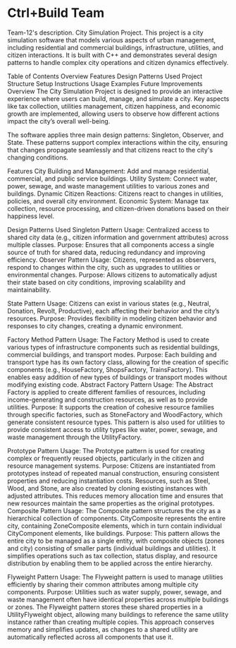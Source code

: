 # Ctrl+Build Team
Team-12's description.
City Simulation Project.
This project is a city simulation software that models various aspects of urban management, including residential and commercial buildings, infrastructure, utilities, and citizen interactions. It is built with C++ and demonstrates several design patterns to handle complex city operations and citizen dynamics effectively.

Table of Contents
Overview
Features
Design Patterns Used
Project Structure
Setup Instructions
Usage
Examples
Future Improvements
Overview
The City Simulation Project is designed to provide an interactive experience where users can build, manage, and simulate a city. Key aspects like tax collection, utilities management, citizen happiness, and economic growth are implemented, allowing users to observe how different actions impact the city’s overall well-being.

The software applies three main design patterns: Singleton, Observer, and State. These patterns support complex interactions within the city, ensuring that changes propagate seamlessly and that citizens react to the city's changing conditions.

Features
City Building and Management: Add and manage residential, commercial, and public service buildings.
Utility System: Connect water, power, sewage, and waste management utilities to various zones and buildings.
Dynamic Citizen Reactions: Citizens react to changes in utilities, policies, and overall city environment.
Economic System: Manage tax collection, resource processing, and citizen-driven donations based on their happiness level.

Design Patterns Used
Singleton Pattern
Usage: Centralized access to shared city data (e.g., citizen information and government attributes) across multiple classes.
Purpose: Ensures that all components access a single source of truth for shared data, reducing redundancy and improving efficiency.
Observer Pattern
Usage: Citizens, represented as observers, respond to changes within the city, such as upgrades to utilities or environmental changes.
Purpose: Allows citizens to automatically adjust their state based on city conditions, improving scalability and maintainability.

State Pattern
Usage: Citizens can exist in various states (e.g., Neutral, Donation, Revolt, Productive), each affecting their behavior and the city’s resources.
Purpose: Provides flexibility in modeling citizen behavior and responses to city changes, creating a dynamic environment.

Factory Method Pattern
Usage: The Factory Method is used to create various types of infrastructure components such as residential buildings, commercial buildings, and transport modes.
Purpose: Each building and transport type has its own factory class, allowing for the creation of specific components (e.g., HouseFactory, ShopsFactory, TrainsFactory). This enables easy addition of new types of buildings or transport modes without modifying existing code.
Abstract Factory Pattern
Usage: The Abstract Factory is applied to create different families of resources, including income-generating and construction resources, as well as to provide utilities.
Purpose: It supports the creation of cohesive resource families through specific factories, such as StoneFactory and WoodFactory, which generate consistent resource types. This pattern is also used for utilities to provide consistent access to utility types like water, power, sewage, and waste management through the UtilityFactory.

Prototype Pattern
Usage: The Prototype pattern is used for creating complex or frequently reused objects, particularly in the citizen and resource management systems.
Purpose: Citizens are instantiated from prototypes instead of repeated manual construction, ensuring consistent properties and reducing instantiation costs. Resources, such as Steel, Wood, and Stone, are also created by cloning existing instances with adjusted attributes. This reduces memory allocation time and ensures that new resources maintain the same properties as the original prototypes.
Composite Pattern
Usage: The Composite pattern structures the city as a hierarchical collection of components. CityComposite represents the entire city, containing ZoneComposite elements, which in turn contain individual CityComponent elements, like buildings.
Purpose: This pattern allows the entire city to be managed as a single entity, with composite objects (zones and city) consisting of smaller parts (individual buildings and utilities). It simplifies operations such as tax collection, status display, and resource distribution by enabling them to be applied across the entire hierarchy.

Flyweight Pattern
Usage: The Flyweight pattern is used to manage utilities efficiently by sharing their common attributes among multiple city components.
Purpose: Utilities such as water supply, power, sewage, and waste management often have identical properties across multiple buildings or zones. The Flyweight pattern stores these shared properties in a UtilityFlyweight object, allowing many buildings to reference the same utility instance rather than creating multiple copies. This approach conserves memory and simplifies updates, as changes to a shared utility are automatically reflected across all components that use it.
